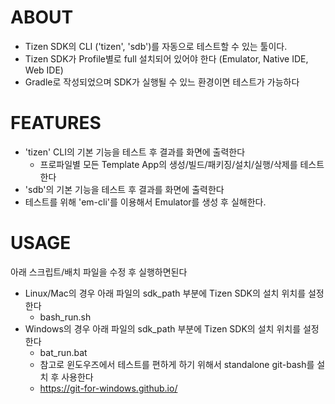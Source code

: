 ABOUT
=====

* Tizen SDK의 CLI ('tizen', 'sdb')를 자동으로 테스트할 수 있는 툴이다.
* Tizen SDK가 Profile별로 full 설치되어 있어야 한다 (Emulator, Native IDE, Web IDE)
* Gradle로 작성되었으며 SDK가 실행될 수 있느 환경이면 테스트가 가능하다


FEATURES
========

* 'tizen' CLI의 기본 기능을 테스트 후 결과를 화면에 출력한다
  * 프로파일별 모든 Template App의 생성/빌드/패키징/설치/실행/삭제를 테스트 한다
* 'sdb'의 기본 기능을 테스트 후 결과를 화면에 출력한다
* 테스트를 위해 'em-cli'를 이용해서 Emulator를 생성 후 실해한다.

USAGE
=====

아래 스크립트/배치 파일을 수정 후 실행하면된다
* Linux/Mac의 경우 아래 파일의 sdk_path 부분에 Tizen SDK의 설치 위치를 설정한다
  * bash_run.sh
* Windows의 경우 아래 파일의 sdk_path 부분에 Tizen SDK의 설치 위치를 설정한다
  * bat_run.bat
  * 참고로 윈도우즈에서 테스트를 편하게 하기 위해서 standalone git-bash를 설치 후 사용한다
  * https://git-for-windows.github.io/

